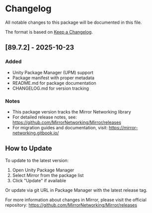 # Changelog

All notable changes to this package will be documented in this file.

The format is based on [Keep a Changelog](https://keepachangelog.com/en/1.0.0/).

## [89.7.2] - 2025-10-23

### Added
- Unity Package Manager (UPM) support
- Package manifest with proper metadata
- README.md for package documentation
- CHANGELOG.md for version tracking

### Notes
- This package version tracks the Mirror Networking library
- For detailed release notes, see: https://github.com/MirrorNetworking/Mirror/releases
- For migration guides and documentation, visit: https://mirror-networking.gitbook.io/

## How to Update

To update to the latest version:
1. Open Unity Package Manager
2. Select Mirror from the package list
3. Click "Update" if available

Or update via git URL in Package Manager with the latest release tag.

For more information about changes in Mirror, please visit the official repository:
https://github.com/MirrorNetworking/Mirror/releases
